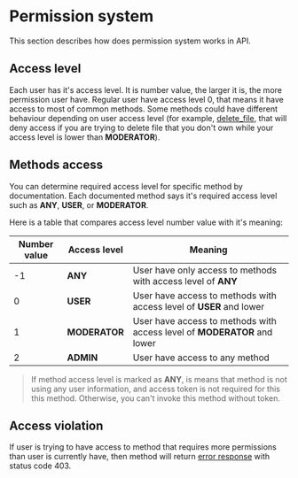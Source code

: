 # Permission system
This section describes how does permission system works in API.

## Access level
Each user has it's access level. It is number value, the larger it is, the more
permission user have. Regular user have access level 0, that means it have access to
most of common methods. Some methods could have different behaviour depending on 
user access level (for example, [delete_file](../methods/storage/delete_file.md), 
that will deny access if you are trying to delete file that you don't own while
your access level is lower than **MODERATOR**).

## Methods access
You can determine required access level for specific method by documentation.
Each documented method says it's required access level such as **ANY**, **USER**, or **MODERATOR**.

Here is a table that compares access level number value with it's meaning:

| Number value | Access level  | Meaning                                                                  |
|--------------|---------------|--------------------------------------------------------------------------|
| -1           | **ANY**       | User have only access to methods with access level of **ANY**            |
|  0           | **USER**      | User have access to methods with access level of **USER** and lower      |
|  1           | **MODERATOR** | User have access to methods with access level of **MODERATOR** and lower |
|  2           | **ADMIN**     | User have access to any method                                           |

> If method access level is marked as **ANY**, is means that method is not using any user information, and 
> access token is not required for this this method. Otherwise, you can't invoke this method without token.

## Access violation
If user is trying to have access to method that requires more permissions
than user is currently have, then method will return [error response](../response-structure.md#error-response) 
with status code 403.